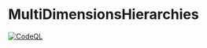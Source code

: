 # MultiDimensionsHierarchies

[![CodeQL](https://github.com/CyLuGh/MultiDimensionsHierarchies/actions/workflows/codeql-analysis.yml/badge.svg)](https://github.com/CyLuGh/MultiDimensionsHierarchies/actions/workflows/codeql-analysis.yml)
